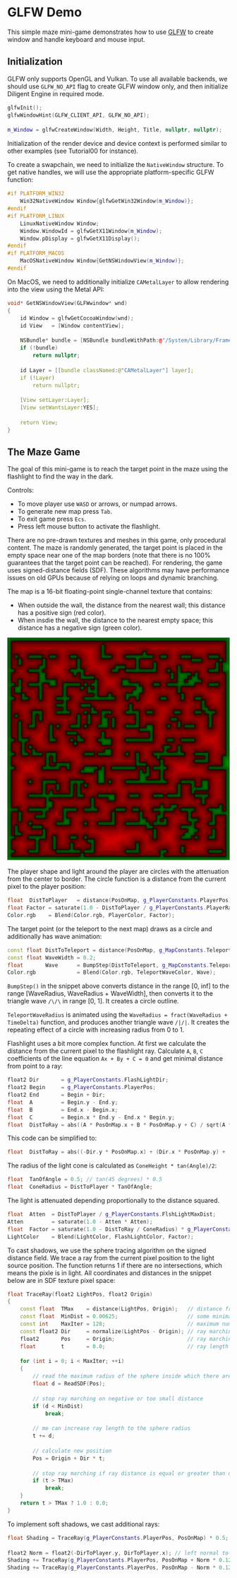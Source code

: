 # GLFW Demo

This simple maze mini-game demonstrates how to use [GLFW](https://www.glfw.org/) to create window and handle keyboard and mouse input.

## Initialization

GLFW only supports OpenGL and Vulkan.
To use all available backends, we should use `GLFW_NO_API` flag to create GLFW window only, and then initialize Diligent Engine in required mode.

```cpp
glfwInit();
glfwWindowHint(GLFW_CLIENT_API, GLFW_NO_API);

m_Window = glfwCreateWindow(Width, Height, Title, nullptr, nullptr);
```

Initialization of the render device and device context is performed similar to other examples (see Tutorial00 for instance).

To create a swapchain, we need to initialize the `NativeWindow` structure. To
get native handles, we will use the appropriate platform-specific GLFW function:

```cpp
#if PLATFORM_WIN32
    Win32NativeWindow Window{glfwGetWin32Window(m_Window)};
#endif
#if PLATFORM_LINUX
    LinuxNativeWindow Window;
    Window.WindowId = glfwGetX11Window(m_Window);
    Window.pDisplay = glfwGetX11Display();
#endif
#if PLATFORM_MACOS
    MacOSNativeWindow Window{GetNSWindowView(m_Window)};
#endif
```

On MacOS, we need to additionally initialize `CAMetalLayer` to allow rendering into the view using the Metal API:

```cpp
void* GetNSWindowView(GLFWwindow* wnd)
{
    id Window = glfwGetCocoaWindow(wnd);
    id View   = [Window contentView];
    
    NSBundle* bundle = [NSBundle bundleWithPath:@"/System/Library/Frameworks/QuartzCore.framework"];
    if (!bundle)
        return nullptr;
    
    id Layer = [[bundle classNamed:@"CAMetalLayer"] layer];
    if (!Layer)
        return nullptr;
    
    [View setLayer:Layer];
    [View setWantsLayer:YES];
    
    return View;
}
```

## The Maze Game

The goal of this mini-game is to reach the target point in the maze using the flashlight to find the way in the dark.

Controls:
* To move player use `WASD` or arrows, or numpad arrows.<br/>
* To generate new map press `Tab`.<br/>
* To exit game press `Ecs`.<br/>
* Press left mouse button to activate the flashlight.<br/>

There are no pre-drawn textures and meshes in this game, only procedural content.
The maze is randomly generated, the target point is placed in the empty space near one of the map borders
(note that there is no 100% guarantees that the target point can be reached).
For rendering, the game uses signed-distance fields (SDF). These algorithms may have performance issues on old 
GPUs because of relying on loops and dynamic branching.

The map is a 16-bit floating-point single-channel texture that contains:
* When outside the wall, the distance from the nearest wall; this distance has a positive sign (red color).
* When insdie the wall, the distance to the nearest empty space; this distance has a negative sign (green color).

![image](sdf_map.jpg)

The player shape and light around the player are circles with the attenuation from the center to border.
The circle function is a distance from the current pixel to the player position:

```cpp
float  DistToPlayer   = distance(PosOnMap, g_PlayerConstants.PlayerPos);
float Factor = saturate(1.0 - DistToPlayer / g_PlayerConstants.PlayerRadius);
Color.rgb    = Blend(Color.rgb, PlayerColor, Factor);
```

The target point (or the teleport to the next map) draws as a circle and additionally has wave animation:

```cpp
const float DistToTeleport = distance(PosOnMap, g_MapConstants.TeleportPos);
const float WaveWidth = 0.2;
float       Wave      = BumpStep(DistToTeleport, g_MapConstants.TeleportWaveRadius, g_MapConstants.TeleportWaveRadius + WaveWidth);
Color.rgb             = Blend(Color.rgb, TeleportWaveColor, Wave);
```

`BumpStep()` in the snippet above converts distance in the range [0, inf] to the range [WaveRadius, WaveRadius + WaveWidth],
then converts it to the triangle wave `/\/\` in range [0, 1]. It creates a circle outline.

`TeleportWaveRadius` is animated using the `WaveRadius = fract(WaveRadius + TimeDelta)` function, and produces another triangle wave 
`/|/|`. It creates the repeating effect of a circle with increasing radius from 0 to 1.

Flashlight uses a bit more complex function.
At first we calculate the distance from the current pixel to the flashlight ray. 
Calculate `A`, `B`, `C` coefficients of the line equation `Ax + By + C = 0` and get minimal distance from point to a ray:

```cpp
float2 Dir       = g_PlayerConstants.FlashLightDir;
float2 Begin     = g_PlayerConstants.PlayerPos;
float2 End       = Begin + Dir;
float  A         = Begin.y - End.y;
float  B         = End.x - Begin.x;
float  C         = Begin.x * End.y - End.x * Begin.y;
float  DistToRay = abs((A * PosOnMap.x + B * PosOnMap.y + C) / sqrt(A * A + B * B));
```

This code can be simplified to:

```cpp
float  DistToRay = abs((-Dir.y * PosOnMap.x) + (Dir.x * PosOnMap.y) + (Begin.x * End.y - End.x * Begin.y));
```

The radius of the light cone is calculated as `ConeHeight * tan(Angle)/2`:

```cpp
float  TanOfAngle = 0.5; // tan(45 degrees) * 0.5
float  ConeRadius = DistToPlayer * TanOfAngle;
```

The light is attenuated depending proportionally to the distance squared.

```cpp
float  Atten  = DistToPlayer / g_PlayerConstants.FlshLightMaxDist;
Atten         = saturate(1.0 - Atten * Atten);
float  Factor = saturate(1.0 - DistToRay / ConeRadius) * g_PlayerConstants.FlashLightPower * Atten;
LightColor    = Blend(LightColor, FlashLightColor, Factor);
```

To cast shadows, we use the sphere tracing algorithm on the signed distance field.
We trace a ray from the current pixel position to the light source position. The function returns 1 if there
are no intersections, which means the pixle is in light.
All coordinates and distances in the snippet below are in SDF texture pixel space:

```cpp
float TraceRay(float2 LightPos, float2 Origin)
{
    const float  TMax    = distance(LightPos, Origin);   // distance from current pixel to light source.
    const float  MinDist = 0.00625;                      // some minimal value.
    const int    MaxIter = 128;                          // maximum number of loop cycles to prevent infinite loops.
    const float2 Dir     = normalize(LightPos - Origin); // ray marching direction.
    float2       Pos     = Origin;                       // ray marching start position.
    float        t       = 0.0;                          // ray length

    for (int i = 0; i < MaxIter; ++i)
    {
        // read the maximum radius of the sphere inside which there are no intersections
        float d = ReadSDF(Pos);

        // stop ray marching on negative or too small distance
        if (d < MinDist)
            break;

        // me can increase ray length to the sphere radius
        t += d;

        // calculate new position
        Pos = Origin + Dir * t;

        // stop ray marching if ray distance is equal or greater than distance from current pixel to the light source
        if (t > TMax)
            break;
    }
    return t > TMax ? 1.0 : 0.0;
}
```

To implement soft shadows, we cast additional rays:

```cpp
float Shading = TraceRay(g_PlayerConstants.PlayerPos, PosOnMap) * 0.5;

float2 Norm = float2(-DirToPlayer.y, DirToPlayer.x); // left normal to the line
Shading += TraceRay(g_PlayerConstants.PlayerPos, PosOnMap + Norm * 0.125) * 0.25;
Shading += TraceRay(g_PlayerConstants.PlayerPos, PosOnMap - Norm * 0.125) * 0.25;
```
